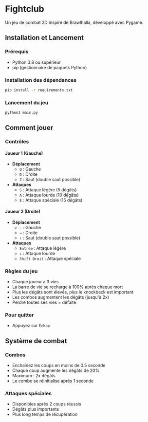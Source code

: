 # Fightclub

Un jeu de combat 2D inspiré de Brawlhalla, développé avec Pygame.

## Installation et Lancement

### Prérequis
- Python 3.8 ou supérieur
- pip (gestionnaire de paquets Python)

### Installation des dépendances
```bash
pip install -r requirements.txt
```

### Lancement du jeu
```bash
python3 main.py
```

## Comment jouer

### Contrôles

#### Joueur 1 (Gauche)
- **Déplacement** 
  - `Q` : Gauche
  - `D` : Droite
  - `Z` : Saut (double saut possible)
- **Attaques**
  - `S` : Attaque légère (5 dégâts)
  - `A` : Attaque lourde (10 dégâts)
  - `E` : Attaque spéciale (15 dégâts)

#### Joueur 2 (Droite)
- **Déplacement**
  - `←` : Gauche
  - `→` : Droite
  - `↑` : Saut (double saut possible)
- **Attaques**
  - `Entrée` : Attaque légère
  - `↓` : Attaque lourde
  - `Shift Droit` : Attaque spéciale

### Règles du jeu

- Chaque joueur a 3 vies
- La barre de vie se recharge à 100% après chaque mort
- Plus les dégâts sont élevés, plus le knockback est important
- Les combos augmentent les dégâts (jusqu'à 2x)
- Perdre toutes ses vies = défaite

### Pour quitter
- Appuyez sur `Échap`

## Système de combat

### Combos
- Enchaînez les coups en moins de 0.5 seconde
- Chaque coup augmente les dégâts de 20%
- Maximum : 2x dégâts
- Le combo se réinitialise après 1 seconde

### Attaques spéciales
- Disponibles après 2 coups réussis
- Dégâts plus importants
- Plus long temps de récupération


